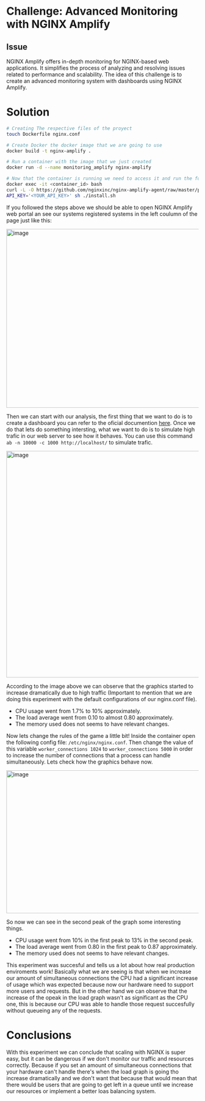 # Challenge: Advanced Monitoring with NGINX Amplify

## Issue
NGINX Amplify offers in-depth monitoring for NGINX-based web applications. 
It simplifies the process of analyzing and resolving issues related to performance and scalability.
The idea of this challenge is to create an advanced monitoring system with dashboards using NGINX Amplify.

# Solution

```bash
# Creating The respective files of the proyect
touch Dockerfile nginx.conf

# Create Docker the docker image that we are going to use
docker build -t nginx-amplify .

# Run a container with the image that we just created
docker run -d --name monitoring_amplify nginx-amplify

# Now that the container is running we need to access it and run the following commands to configure the Amplify agent.
docker exec -it <container_id> bash
curl -L -O https://github.com/nginxinc/nginx-amplify-agent/raw/master/packages/install.sh
API_KEY='<YOUR_API_KEY>' sh ./install.sh
```

If you followed the steps above we should be able to open NGINX Amplify web portal an see our systems registered systems in the left coulumn of the page just like this:

<img width="975" height="468" alt="image" src="https://github.com/user-attachments/assets/f55d1692-e5ed-4d83-9bf1-30f423d491a3" />

Then we can start with our analysis, the first thing that we want to do is to create a dashboard you can refer to the oficial documention [here](https://docs.nginx.com/nginx-amplify/user-interface/dashboards/).
Once we do that lets do something intersting, what we want to do is to simulate high trafic in our web server to see how it behaves. You can use this command `ab -n 10000 -c 1000 http://localhost/` to simulate trafic.

<img width="975" height="593" alt="image" src="https://github.com/user-attachments/assets/e6aa6d16-6fa7-48c8-8aee-9b881a26e078" />

According to the image above we can observe that the graphics started to increase dramatically due to high traffic (Important to mention that we are doing this experiment with the default configurations of our nginx.conf file).
 * CPU usage went from 1.7% to 10% approximately.
 * The load average went from 0.10 to almost 0.80 approximately.
 * The memory used does not seems to have relevant changes.


Now lets change the rules of the game a little bit!
Inside the container open the following config file: `/etc/nginx/nginx.conf`.
Then change the value of  this variable `worker_connections 1024` to `worker_connections 5000` in order to increase the number of connections that a process can handle simultaneously.
Lets check how the graphics behave now.

<img width="975" height="374" alt="image" src="https://github.com/user-attachments/assets/9085f0f6-43f9-4a95-b367-5c45c885722d" />

So now we can see in the second peak of the graph some interesting things.
 * CPU usage went from 10% in the first peak to 13% in the second peak.
 * The load average went from 0.80 in the first peak to 0.87 approximately.
 * The memory used does not seems to have relevant changes.

This experiment was succesful and tells us a lot about how real production enviroments work!
Basically what we are seeing is that when we increase our amount of simultaneous connections the CPU had a significant increase of usage which was expected because now our hardware need to support more users and requests.
But in the other hand we can observe that the increase of the opeak in the load graph wasn't as significant as the CPU one, this is because our CPU was able to handle those request succesfully without queueing any of the requests.

# Conclusions

With this experiment we can conclude that scaling with NGINX is super easy, but it can be dangerous if we don't monitor our traffic and resources correctly.
Because if you set an amount of simultaneous connections that your hardware can't handle there's when the load graph is going tho increase dramatically and we don't want that because that would mean that there would be users that are going to get left in a queue until we increase our resources or implement a better loas balancing system.



 
